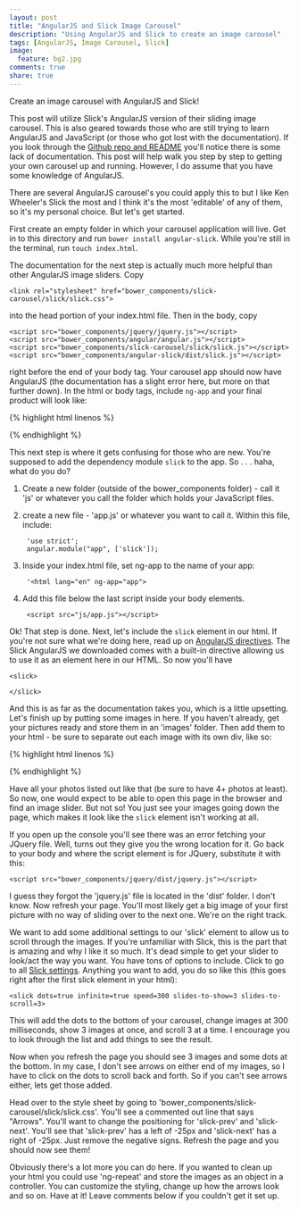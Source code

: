 ```yaml
---
layout: post
title: "AngularJS and Slick Image Carousel"
description: "Using AngularJS and Slick to create an image carousel"
tags: [AngularJS, Image Carousel, Slick]
image:
  feature: bg2.jpg
comments: true
share: true
---
```


Create an image carousel with AngularJS and Slick!

This post will utilize Slick's AngularJS version of their sliding image carousel. This is also geared towards those who are still trying to learn AngularJS and JavaScript (or those who got lost with the documentation). If you look through the [Github repo and README](https://github.com/vasyabigi/angular-slick) you'll notice there is some lack of documentation. This post will help walk you step by step to getting your own carousel up and running. However, I do assume that you have some knowledge of AngularJS.

There are several AngularJS carousel's you could apply this to but I like Ken Wheeler's Slick the most and I think it's the most 'editable' of any of them, so it's my personal choice. But let's get started.

First create an empty folder in which your carousel application will live. Get in to this directory and run `bower install angular-slick`. While you're still in the terminal, run `touch index.html`.

The documentation for the next step is actually much more helpful than other AngularJS image sliders. Copy 

	<link rel="stylesheet" href="bower_components/slick-carousel/slick/slick.css">
	
into the head portion of your index.html file. Then in the body, copy
	
	<script src="bower_components/jquery/jquery.js"></script>
	<script src="bower_components/angular/angular.js"></script>
	<script src="bower_components/slick-carousel/slick/slick.js"></script>
	<script src="bower_components/angular-slick/dist/slick.js"></script>
	
right before the end of your body tag. Your carousel app should now have AngularJS (the documentation has a slight error here, but more on that further down). In the html or body tags, include `ng-app` and your final product will look like:

{% highlight html linenos %}
<!DOCTYPE html>
<html lang="en" ng-app>
<head>
	<meta charset="UTF-8">
	<title>Slider Practice</title>
	<link rel="stylesheet" href="bower_components/slick-carousel/slick/slick.css">
</head>
<body>
	<script src="bower_components/jquery/jquery.js"></script>
	<script src="bower_components/angular/angular.js"></script>
	<script src="bower_components/slick-carousel/slick/slick.js"></script>
	<script src="bower_components/angular-slick/dist/slick.js"></script>
</body>
</html>
{% endhighlight %}

This next step is where it gets confusing for those who are new. You're supposed to add the dependency module `slick` to the app. So . . . haha, what do you do?

1. Create a new folder (outside of the bower_components folder) - call it 'js' or whatever you call the folder which holds your JavaScript files.
2. create a new file - 'app.js' or whatever you want to call it. Within this file, include:
	
		'use strict';
		angular.module("app", ['slick']);
	
3. Inside your index.html file, set ng-app to the name of your app:

		'<html lang="en" ng-app="app">
		
4. Add this file below the last script inside your body elements.

		<script src="js/app.js"></script>
		
Ok! That step is done. Next, let's include the `slick` element in our html. If you're not sure what we're doing here, read up on [AngularJS directives](https://docs.angularjs.org/guide/directive). The Slick AngularJS we downloaded comes with a built-in directive allowing us to use it as an element here in our HTML. So now you'll have 

	<slick>
	
	</slick>
	
And this is as far as the documentation takes you, which is a little upsetting. Let's finish up by putting some images in here. If you haven't already, get your pictures ready and store them in an 'images' folder. Then add them to your html - be sure to separate out each image with its own div, like so:

{% highlight html linenos %}
<!DOCTYPE html>
<html lang="en" ng-app>
<head>
	<meta charset="UTF-8">
	<title>Slider Practice</title>
	<link rel="stylesheet" href="bower_components/slick-carousel/slick/slick.css">
</head>
<body>
	<slick>
	  <div>
	    <img src="img/photo_1.jpg" alt="">
	  </div>
	</slick>
	<script src="bower_components/jquery/jquery.js"></script>
	<script src="bower_components/angular/angular.js"></script>
	<script src="bower_components/slick-carousel/slick/slick.js"></script>
	<script src="bower_components/angular-slick/dist/slick.js"></script>
</body>
</html>
{% endhighlight %}

Have all your photos listed out like that (be sure to have 4+ photos at least). So now, one would expect to be able to open this page in the browser and find an image slider. But not so! You just see your images going down the page, which makes it look like the `slick` element isn't working at all. 

If you open up the console you'll see there was an error fetching your JQuery file. Well, turns out they give you the wrong location for it. Go back to your body and where the script element is for JQuery, substitute it with this:

	<script src="bower_components/jquery/dist/jquery.js"></script>
	
I guess they forgot the 'jquery.js' file is located in the 'dist' folder. I don't know. Now refresh your page. You'll most likely get a big image of your first picture with no way of sliding over to the next one. We're on the right track.

We want to add some additional settings to our 'slick' element to allow us to scroll through the images. If you're unfamiliar with Slick, this is the part that is amazing and why I like it so much. It's dead simple to get your slider to look/act the way you want. You have tons of options to include. Click to go to all [Slick settings](http://kenwheeler.github.io/slick/#settings). Anything you want to add, you do so like this (this goes right after the first slick element in your html): 

	<slick dots=true infinite=true speed=300 slides-to-show=3 slides-to-scroll=3> 
	
This will add the dots to the bottom of your carousel, change images at 300 milliseconds, show 3 images at once, and scroll 3 at a time. I encourage you to look through the list and add things to see the result.

Now when you refresh the page you should see 3 images and some dots at the bottom. In my case, I don't see arrows on either end of my images, so I have to click on the dots to scroll back and forth. So if you can't see arrows either, lets get those added.

Head over to the style sheet by going to 'bower_components/slick-carousel/slick/slick.css'. You'll see a commented out line that says "Arrows". You'll want to change the positioning for 'slick-prev' and 'slick-next'. You'll see that 'slick-prev' has a left of -25px and 'slick-next' has a right of -25px. Just remove the negative signs. Refresh the page and you should now see them!

Obviously there's a lot more you can do here. If you wanted to clean up your html you could use 'ng-repeat' and store the images as an object in a controller. You can customize the styling, change up how the arrows look and so on. Have at it! Leave comments below if you couldn't get it set up.

 
